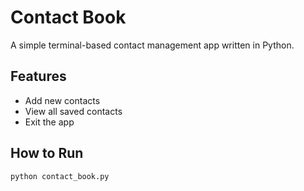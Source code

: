 # Contact Book
A simple terminal-based contact management app written in Python.

## Features
- Add new contacts
- View all saved contacts
- Exit the app 

## How to Run
```bash
python contact_book.py
